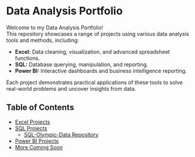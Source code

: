# Data Analysis Portfolio

Welcome to my Data Analysis Portfolio!  
This repository showcases a range of projects using various data analysis tools and methods, including:

- **Excel:** Data cleaning, visualization, and advanced spreadsheet functions.
- **SQL:** Database querying, manipulation, and reporting.
- **Power BI:** Interactive dashboards and business intelligence reporting.

Each project demonstrates practical applications of these tools to solve real-world problems and uncover insights from data.

## Table of Contents

- [Excel Projects](#excel-projects)
- [SQL Projects](#sql-projects)
  - [SQL-Olympic-Data Repository](https://github.com/mia-troiano/SQL-Olympic-Data)
- [Power BI Projects](#power-bi-projects)
- [More Coming Soon](#more-coming-soon)

